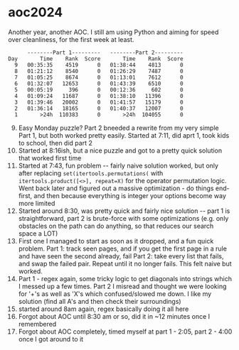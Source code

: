 # aoc2024
Another year, another AOC. I still am using Python and aiming for speed over cleanliness, for the first week at least.

```
      --------Part 1---------   --------Part 2---------
Day       Time    Rank  Score       Time    Rank  Score
  9   00:35:35    4519      0   01:38:44    4813      0
  8   01:21:12    8540      0   01:26:29    7487      0
  7   01:05:25    8674      0   01:13:01    7612      0
  6   01:32:07   12653      0   01:43:39    6510      0
  5   00:05:19     396      0   00:12:36     602      0
  4   01:09:24   11687      0   01:38:10   11396      0
  3   01:39:46   20002      0   01:41:57   15179      0
  2   01:36:14   18165      0   01:40:37   12007      0
  1       >24h  110383      0       >24h  104055      0
```
9. Easy Monday puzzle? Part 2 bneeded a rewrite from my very simple Part 1, but both worked pretty easily. Started at 7:11, did aprt 1, took kids to school, then did part 2
8. Started at 8:16ish, but a nice puzzle and got to a pretty quick solution that worked first time
7. Started at 7:43, fun problem -- fairly naive solution worked, but only after replacing `set(itertools.permutations(` with `itertools.product([<>], repeat=X)` for the operator permutation logic. Went back later and figured out a massive optimization - do things end-first, and then because everything is integer your options become way more limited
6. Started around 8:30, was pretty quick and fairly nice solution -- part 1 is straightforward, part 2 is brute-force with some optimizations 
(e.g. only obstacles on the path can do anything, so that reduces our search space a LOT)
5. First one I managed to start as soon as it dropped, and a fun quick problem. 
Part 1: track seen pages, and if you get the first page in a rule and have seen the second already, fail
Part 2: take every list that fails, and swap the failed pair. Repeat until it no longer fails. This felt naive but worked.
4. Part 1 - regex again, some tricky logic to get diagonals into strings which I messed up a few times. Part 2 I misread and thought we were looking for 
'+'s as well as 'X's which confused/slowed me down. I like my solution (find all A's and then check their surroundings)
3. started around 8am again, regex basically doing it all here
2. Forgot about AOC until 8:30 am or so, did it in ~12 minutes once I remembered
1. Forgot about AOC completely, timed myself at part 1 - 2:05, part 2 - 4:00 once I got around to it